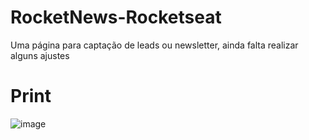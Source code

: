 # RocketNews-Rocketseat
Uma página para captação de leads ou newsletter, ainda falta realizar alguns ajustes

# Print

![image](https://user-images.githubusercontent.com/106703317/178840230-e42e2daf-0950-423b-aa0a-ffcf3598075e.png)

